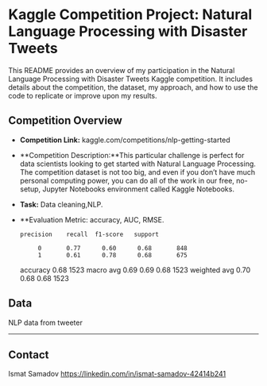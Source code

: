 # Kaggle Competition Project: Natural Language Processing with Disaster Tweets

This README provides an overview of my participation in the Natural Language Processing with Disaster Tweets Kaggle competition. It includes details about the competition, the dataset, my approach, and how to use the code to replicate or improve upon my results.

## Competition Overview

- **Competition Link:** kaggle.com/competitions/nlp-getting-started
- **Competition Description:**This particular challenge is perfect for data scientists looking to get started with Natural Language Processing. The competition dataset is not too big, and even if you don’t have much personal computing power, you can do all of the work in our free, no-setup, Jupyter Notebooks environment called Kaggle Notebooks.
- **Task:** Data cleaning,NLP.
- **Evaluation Metric:  accuracy, AUC, RMSE.

      precision    recall  f1-score   support

           0       0.77      0.60      0.68       848
           1       0.61      0.78      0.68       675

    accuracy                           0.68      1523
   macro avg       0.69      0.69      0.68      1523
weighted avg       0.70      0.68      0.68      1523



## Data

NLP data from tweeter


------

## Contact
Ismat Samadov
https://linkedin.com/in/ismat-samadov-42414b241
